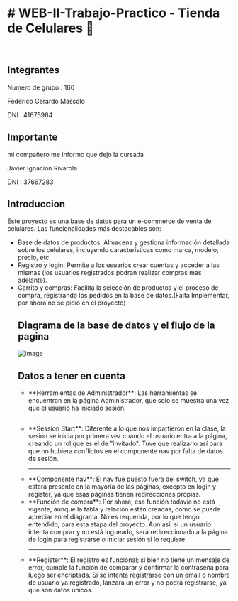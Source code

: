 <h1>  # WEB-II-Trabajo-Practico - Tienda de Celulares 📱 </h1>

<br>

<h2>Integrantes</h2>

Numero de grupo : 160

Federico Gerardo Massolo  

DNI : 41675964

<h2> Importante </h2>
 
mi compañero me informo que dejo la cursada


Javier Ignacion Rivarola  

DNI : 37667283

<h2>Introduccion</h2>

Este proyecto es una base de datos para un e-commerce de venta de celulares. Las funcionalidades más destacables son:
<ul>
<li>Base de datos de productos: Almacena y gestiona información detallada sobre los celulares, incluyendo características como marca, modelo, precio, etc.</li>

<li>Registro y login: Permite a los usuarios crear cuentas y acceder a las mismas (los usuarios registrados podran realizar compras mas adelante).</li>

<li>Carrito y compras: Facilita la selección de productos y el proceso de compra, registrando los pedidos en la base de datos.(Falta Implementar, por ahora no se pidio en el proyecto)</li>

 <h2>Diagrama de la base de datos y el flujo de la pagina</h2>

![image](https://github.com/user-attachments/assets/0dca1b5f-9523-4208-a08f-65812b9ef3f8)

<h2>Datos a tener en cuenta</h2>

<ul> 
 <li>**Herramientas de Administrador**: Las herramientas se encuentran en la página Administrador, que solo se muestra una vez que el usuario ha iniciado sesión.</li> 
 <hr>
 <li>**Session Start**: Diferente a lo que nos impartieron en la clase, la sesión se inicia por primera vez cuando el usuario entra a la página, creando un rol que es el de "invitado". Tuve que realizarlo así para que no hubiera conflictos en el componente nav por falta de datos de sesión.</li> 
 <hr>
 <li>**Componente nav**: El nav fue puesto fuera del switch, ya que estará presente en la mayoría de las páginas, excepto en login y register, ya que esas páginas tienen redirecciones propias.</li> <li>**Función de compra**: Por ahora, esa función todavía no está vigente, aunque la tabla y relación están creadas, como se puede apreciar en el diagrama. No es requerida, por lo que tengo entendido, para esta etapa del proyecto. Aun así, si un usuario intenta comprar y no está logueado, será redireccionado a la página de login para registrarse o iniciar sesión si lo requiere.</li> 
 <hr>
 <li>**Register**: El registro es funcional; si bien no tiene un mensaje de error, cumple la función de comparar y confirmar la contraseña para luego ser encriptada. Si se intenta registrarse con un email o nombre de usuario ya registrado, lanzará un error y no podrá registrarse, ya que son datos únicos.</li> 
</ul>
